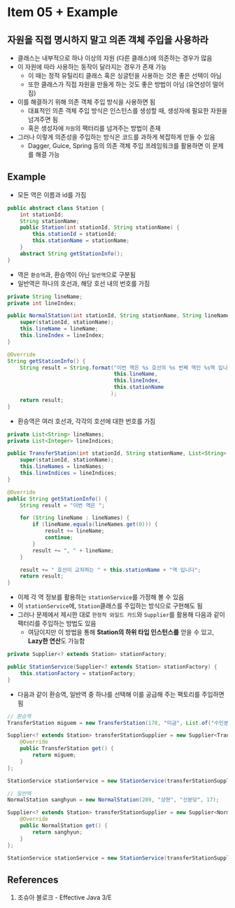 # Item 05 + Example

## 자원을 직접 명시하지 말고 의존 객체 주입을 사용하라

- 클래스는 내부적으로 하나 이상의 자원 (다른 클래스)에 의존하는 경우가 많음
- 이 자원에 따라 사용하는 동작이 달라지는 경우가 존재 가능
  - 이 때는 정적 유틸리티 클래스 혹은 싱글턴을 사용하는 것은 좋은 선택이 아님
  - 또한 클래스가 직접 자원을 만들게 하는 것도 좋은 방법이 아님 (유연성이 떨어짐)
- 이를 해결하기 위해 의존 객체 주입 방식을 사용하면 됨
  - 대표적인 의존 객체 주입 방식은 인스턴스를 생성할 때, 생성자에 필요한 자원을 넘겨주면 됨
  - 혹은 생성자에 `자원`의 팩터리를 넘겨주는 방법이 존재
- 그러나 이렇게 의존성을 주입하는 방식은 코드를 과하게 복잡하게 만들 수 있음
  - Dagger, Guice, Spring 등의 의존 객체 주입 프레임워크를 활용하면 이 문제를 해결 가능

## Example

- 모든 역은 이름과 id를 가짐

```java
public abstract class Station {
    int stationId;
    String stationName;
    public Station(int stationId, String stationName) {
        this.stationId = stationId;
        this.stationName = stationName;
    }
    abstract String getStationInfo();
}
```

- 역은 `환승역`과, 환승역이 아닌 `일반역`으로 구분됨
- 일반역은 하나의 호선과, 해당 호선 내의 번호를 가짐

```java
private String lineName;
private int lineIndex;

public NormalStation(int stationId, String stationName, String lineName, int lineIndex) {
    super(stationId, stationName);
    this.lineName = lineName;
    this.lineIndex = lineIndex;
}

@Override
String getStationInfo() {
    String result = String.format("이번 역은 %s 호선의 %s 번째 역인 %s역 입니다",
                                  this.lineName,
                                  this.lineIndex,
                                  this.stationName
                                 );
    return result;
}
```

- 환승역은 여러 호선과, 각각의 호선에 대한 번호를 가짐

```java
private List<String> lineNames;
private List<Integer> lineIndices;

public TransferStation(int stationId, String stationName, List<String> lineNames, List<Integer> lineIndices) {
    super(stationId, stationName);
    this.lineNames = lineNames;
    this.lineIndices = lineIndices;
}

@Override
public String getStationInfo() {
    String result = "이번 역은 ";

    for (String lineName : lineNames) {
        if (lineName.equals(lineNames.get(0))) {
            result += lineName;
            continue;
        }
        result += ", " + lineName;
    }

    result += " 호선이 교차하는 " + this.stationName + "역 입니다";
    return result;
}
```

- 이제 각 역 정보를 활용하는 `stationService`를 가정해 볼 수 있음
- 이 `stationService`에, `Station`클래스를 주입하는 방식으로 구현해도 됨
- 그러나 문제에서 제시한 대로 `한정적 와일드 카드`와 `Supplier`를 활용해 다음과 같이 팩터리를 주입하는 방법도 있음
  - 여담이지만 이 방법을 통해 **Station의 하위 타입 인스턴스를** 얻을 수 있고, **Lazy한 연산**도 가능함

```java
private Supplier<? extends Station> stationFactory;

public StationService(Supplier<? extends Station> stationFactory) {
    this.stationFactory = stationFactory;
}
```

- 다음과 같이 환승역, 일반역 중 하나를 선택해 이를 공급해 주는 팩토리를 주입하면 됨

```java
// 환승역
TransferStation miguem = new TransferStation(178, "미금", List.of("수인분당", "신분당"), List.of(231, 13));

Supplier<? extends Station> transferStationSupplier = new Supplier<TransferStation>() {
    @Override
    public TransferStation get() {
        return miguem;
    }
};

StationService stationService = new StationService(transferStationSupplier);        

// 일반역
NormalStation sanghyun = new NormalStation(289, "상현", "신분당", 17);

Supplier<? extends Station> transferStationSupplier = new Supplier<NormalStation>() {
    @Override
    public NormalStation get() {
        return sanghyun;
    }
};

StationService stationService = new StationService(transferStationSupplier);
```

## References

1. 조슈아 블로크 - Effective Java 3/E

